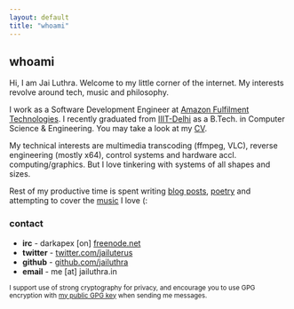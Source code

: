 ```yaml
---
layout: default
title: "whoami"
---
```


## whoami

Hi, I am Jai Luthra. Welcome to my little corner of the internet. My interests revolve around tech, music and philosophy.

I work as a Software Development Engineer at [Amazon Fulfilment Technologies](https://www.amazon.jobs/en/teams/aft).
I recently graduated from [IIIT-Delhi](http://iiitd.ac.in) as a B.Tech. in Computer Science & Engineering.
You may take a look at my <a href="/files/cv.pdf">CV</a>.

My technical interests are multimedia transcoding (ffmpeg, VLC), reverse engineering (mostly x64), control systems and hardware accl. computing/graphics.
But I love tinkering with systems of all shapes and sizes.

Rest of my productive time is spent writing [blog posts](/blog), [poetry](/poetry) and attempting to cover the [music](/music) I love (:

### contact
<div id="contact"> </div>

* **irc** - darkapex \[on\] [freenode.net](https://freenode.net/)
* **twitter** - [twitter.com/jailuterus](https://twitter.com/jailuterus)
* **github** - [github.com/jailuthra](https://github.com/jailuthra)
* **email** - me \[at\] jailuthra.in

<small>I support use of strong cryptography for privacy, and encourage you to use GPG encryption with <a href="/files/public-key.asc">my public GPG key</a> when sending me messages.</small>


